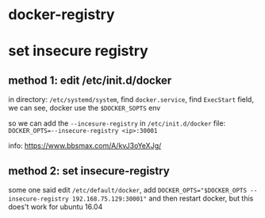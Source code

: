# docker-registry

# set insecure registry

## method 1: edit /etc/init.d/docker
in directory: `/etc/systemd/system`, find `docker.service`,
find `ExecStart` field, we can see, docker use the `$DOCKER_SOPTS` env

so we can add the  `--incesure-registry` in `/etc/init.d/docker` file:
`DOCKER_OPTS=--insecure-registry <ip>:30001`

info: https://www.bbsmax.com/A/kvJ3oYeXJg/

## method 2: set insecure-registry

some one said edit `/etc/default/docker`, add `DOCKER_OPTS="$DOCKER_OPTS --insecure-registry 192.168.75.129:30001"`
and then restart docker, but this does't work for ubuntu 16.04

